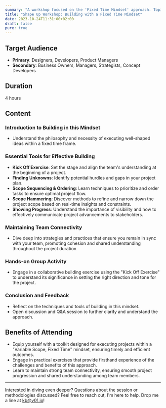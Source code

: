 ```yaml
---
summary: "A workshop focused on the 'Fixed Time Mindset' approach. Topics include understanding the philosophy, essential tools for effective building, maintaining team connectivity, and hands-on group activities. Designed for professionals like Designers, Developers, Product Managers, and more."
title: "Shape Up Workshop: Building with a Fixed Time Mindset"
date: 2023-10-24T11:31:00+02:00
draft: false
pure: true
---
```


## Target Audience

- **Primary**: Designers, Developers, Product Managers
- **Secondary**: Business Owners, Managers, Strategists, Concept Developers

## Duration

4 hours

## Content

### Introduction to Building in this Mindset

- Understand the philosophy and necessity of executing well-shaped ideas within a fixed time frame.

### Essential Tools for Effective Building

- **Kick Off Exercise**: Set the stage and align the team's understanding at the beginning of a project.
- **Finding Unknowns**: Identify potential hurdles and gaps in your project plan.
- **Scope Sequencing & Ordering**: Learn techniques to prioritize and order tasks to ensure optimal project flow.
- **Scope Hammering**: Discover methods to refine and narrow down the project scope based on real-time insights and constraints.
- **Showing Progress**: Understand the importance of visibility and how to effectively communicate project advancements to stakeholders.

### Maintaining Team Connectivity

- Dive deep into strategies and practices that ensure you remain in sync with your team, promoting cohesion and shared understanding throughout the project duration.

### Hands-on Group Activity

- Engage in a collaborative building exercise using the "Kick Off Exercise" to understand its significance in setting the right direction and tone for the project.

### Conclusion and Feedback

- Reflect on the techniques and tools of building in this mindset.
- Open discussion and Q&A session to further clarify and understand the approach.

## Benefits of Attending

- Equip yourself with a toolkit designed for executing projects within a "Variable Scope, Fixed Time" mindset, ensuring timely and efficient outcomes.
- Engage in practical exercises that provide firsthand experience of the challenges and benefits of this approach.
- Learn to maintain strong team connectivity, ensuring smooth project progression and shared understanding among team members.

---

Interested in diving even deeper? Questions about the session or methodologies discussed? Feel free to reach out, I'm here to help. Drop me a line at [kb@v01.io](mailto:kb@v01.io)!
